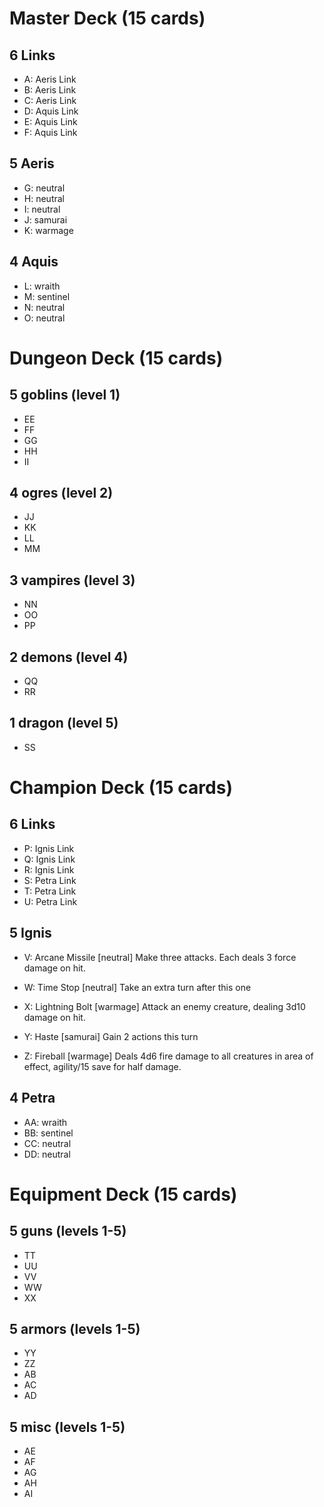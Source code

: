 # Master Deck (15 cards)

## 6 Links
* A: Aeris Link
* B: Aeris Link
* C: Aeris Link
* D: Aquis Link
* E: Aquis Link
* F: Aquis Link

## 5 Aeris
- G: neutral
- H: neutral
- I: neutral
- J: samurai
- K: warmage

## 4 Aquis
- L: wraith
- M: sentinel
- N: neutral
- O: neutral

# Dungeon Deck (15 cards)

## 5 goblins (level 1)
* EE
* FF
* GG
* HH
* II

## 4 ogres (level 2)
* JJ
* KK
* LL
* MM

## 3 vampires (level 3)
* NN
* OO
* PP

## 2 demons (level 4)
* QQ
* RR

## 1 dragon (level 5)
* SS

# Champion Deck (15 cards)

## 6 Links
* P: Ignis Link
* Q: Ignis Link
* R: Ignis Link
* S: Petra Link
* T: Petra Link
* U: Petra Link

## 5 Ignis
- V: Arcane Missile [neutral]
Make three attacks. Each deals 3 force damage on hit.

- W: Time Stop [neutral]
Take an extra turn after this one

- X: Lightning Bolt [warmage]
Attack an enemy creature, dealing 3d10 damage on hit.

- Y: Haste [samurai]
Gain 2 actions this turn

- Z: Fireball [warmage]
Deals 4d6 fire damage to all creatures in area of effect, agility/15 save for half damage.

## 4 Petra
- AA: wraith
- BB: sentinel
- CC: neutral
- DD: neutral

# Equipment Deck (15 cards)
## 5 guns (levels 1-5)
* TT
* UU
* VV
* WW
* XX

## 5 armors (levels 1-5)
* YY
* ZZ
* AB
* AC
* AD

## 5 misc (levels 1-5)
* AE
* AF
* AG
* AH
* AI
